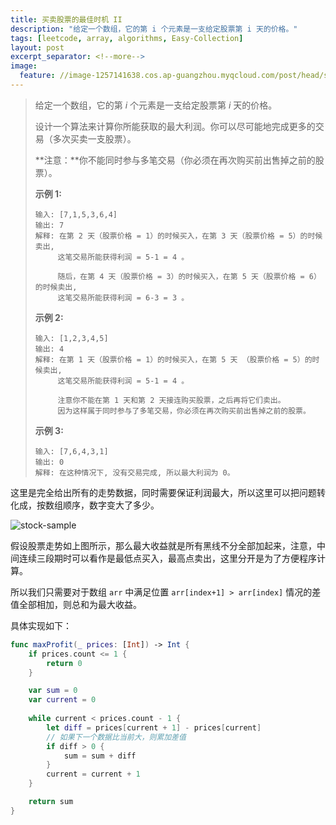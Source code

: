 ```yaml
---
title: 买卖股票的最佳时机 II
description: "给定一个数组，它的第 i 个元素是一支给定股票第 i 天的价格。"
tags: [leetcode, array, algorithms, Easy-Collection]
layout: post
excerpt_separator: <!--more-->
image:
  feature: //image-1257141638.cos.ap-guangzhou.myqcloud.com/post/head/stock.jpg
---
```


> 给定一个数组，它的第 *i* 个元素是一支给定股票第 *i* 天的价格。
>
> 设计一个算法来计算你所能获取的最大利润。你可以尽可能地完成更多的交易（多次买卖一支股票）。
>
> **注意：**你不能同时参与多笔交易（你必须在再次购买前出售掉之前的股票）。
>
> **示例 1:**
>
> ```
> 输入: [7,1,5,3,6,4]
> 输出: 7
> 解释: 在第 2 天（股票价格 = 1）的时候买入，在第 3 天（股票价格 = 5）的时候卖出, 
>      这笔交易所能获得利润 = 5-1 = 4 。
>      
>      随后，在第 4 天（股票价格 = 3）的时候买入，在第 5 天（股票价格 = 6）的时候卖出, 
>      这笔交易所能获得利润 = 6-3 = 3 。
> ```
>
> **示例 2:**
>
> ```
> 输入: [1,2,3,4,5]
> 输出: 4
> 解释: 在第 1 天（股票价格 = 1）的时候买入，在第 5 天 （股票价格 = 5）的时候卖出, 
>      这笔交易所能获得利润 = 5-1 = 4 。
>      
>      注意你不能在第 1 天和第 2 天接连购买股票，之后再将它们卖出。
>      因为这样属于同时参与了多笔交易，你必须在再次购买前出售掉之前的股票。
> ```
>
> **示例 3:**
>
> ```
> 输入: [7,6,4,3,1]
> 输出: 0
> 解释: 在这种情况下, 没有交易完成, 所以最大利润为 0。
> ```

<!--more-->

这里是完全给出所有的走势数据，同时需要保证利润最大，所以这里可以把问题转化成，按数组顺序，数字变大了多少。

![stock-sample](https://image-1257141638.cos.ap-guangzhou.myqcloud.com/post/head/stock-sample.png)

假设股票走势如上图所示，那么最大收益就是所有黑线不分全部加起来，注意，中间连续三段期时可以看作是最低点买入，最高点卖出，这里分开是为了方便程序计算。

所以我们只需要对于数组 `arr` 中满足位置  `arr[index+1] > arr[index]` 情况的差值全部相加，则总和为最大收益。

具体实现如下：

```swift
func maxProfit(_ prices: [Int]) -> Int {
    if prices.count <= 1 {
        return 0
    }

    var sum = 0
    var current = 0
    
    while current < prices.count - 1 {
        let diff = prices[current + 1] - prices[current]
        // 如果下一个数据比当前大，则累加差值
        if diff > 0 {
            sum = sum + diff
        }
        current = current + 1
    }

    return sum
}
```